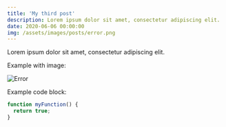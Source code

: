 ```yaml
---
title: 'My third post'
description: Lorem ipsum dolor sit amet, consectetur adipiscing elit.
date: 2020-06-06 00:00:00
img: /assets/images/posts/error.png
---
```


Lorem ipsum dolor sit amet, consectetur adipiscing elit.

Example with image:

![Error](/assets/images/posts/error.png)

Example code block:

```js
function myFunction() {
  return true;
}
```
